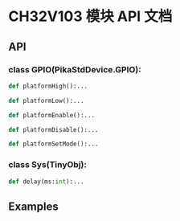 # CH32V103 模块 API 文档

## API

### class GPIO(PikaStdDevice.GPIO):
``` python
def platformHigh():...
```

``` python
def platformLow():...
```

``` python
def platformEnable():...
```

``` python
def platformDisable():...
```

``` python
def platformSetMode():...
```

### class Sys(TinyObj):
``` python
def delay(ms:int):...
```



## Examples

